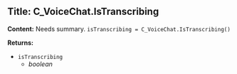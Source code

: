 ## Title: C_VoiceChat.IsTranscribing

**Content:**
Needs summary.
`isTranscribing = C_VoiceChat.IsTranscribing()`

**Returns:**
- `isTranscribing`
  - *boolean*